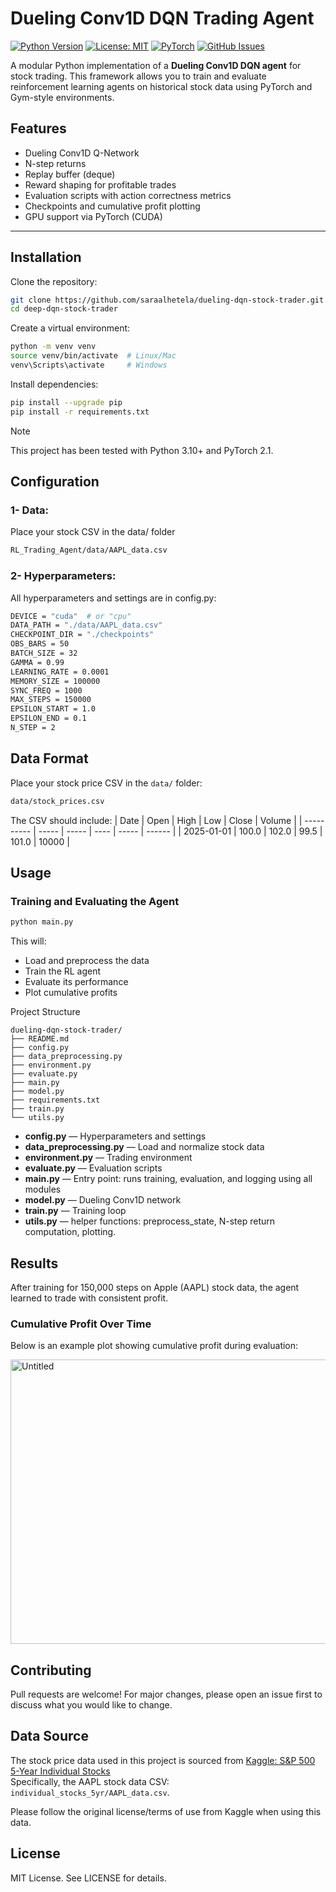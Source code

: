 # Dueling Conv1D DQN Trading Agent

[![Python Version](https://img.shields.io/badge/python-3.10+-blue)](https://www.python.org/)
[![License: MIT](https://img.shields.io/badge/License-MIT-green)](https://opensource.org/licenses/MIT)
[![PyTorch](https://img.shields.io/badge/pytorch-2.1-red)](https://pytorch.org/)
[![GitHub Issues](https://img.shields.io/github/issues/saraalhetela/deep-dqn-stock-trader)](https://github.com/your-username/deep-dqn-stock-trader/issues)

A modular Python implementation of a **Dueling Conv1D DQN agent** for stock trading. This framework allows you to train and evaluate reinforcement learning agents on historical stock data using PyTorch and Gym-style environments.

## Features

- Dueling Conv1D Q-Network
- N-step returns
- Replay buffer (deque)
- Reward shaping for profitable trades
- Evaluation scripts with action correctness metrics
- Checkpoints and cumulative profit plotting
- GPU support via PyTorch (CUDA)

---

## Installation
Clone the repository:
```bash
git clone https://github.com/saraalhetela/dueling-dqn-stock-trader.git
cd deep-dqn-stock-trader
```

Create a virtual environment:

```bash
python -m venv venv
source venv/bin/activate  # Linux/Mac
venv\Scripts\activate     # Windows
```

Install dependencies:

```bash
pip install --upgrade pip
pip install -r requirements.txt
```
> [!NOTE]
> This project has been tested with Python 3.10+ and PyTorch 2.1.


## Configuration
### 1- Data: 
Place your stock CSV in the data/ folder

```bash
RL_Trading_Agent/data/AAPL_data.csv
```

### 2- Hyperparameters:
All hyperparameters and settings are in config.py:

```bash
DEVICE = "cuda"  # or "cpu"
DATA_PATH = "./data/AAPL_data.csv"
CHECKPOINT_DIR = "./checkpoints"
OBS_BARS = 50
BATCH_SIZE = 32
GAMMA = 0.99
LEARNING_RATE = 0.0001
MEMORY_SIZE = 100000
SYNC_FREQ = 1000
MAX_STEPS = 150000
EPSILON_START = 1.0
EPSILON_END = 0.1
N_STEP = 2
```

## Data Format

Place your stock price CSV in the `data/` folder:
```bash
data/stock_prices.csv
```
The CSV should include:
| Date       | Open  | High  | Low  | Close | Volume |
| ---------- | ----- | ----- | ---- | ----- | ------ |
| 2025-01-01 | 100.0 | 102.0 | 99.5 | 101.0 | 10000  |

## Usage
### Training and Evaluating the Agent
```bash
python main.py
```
This will:

+ Load and preprocess the data
+ Train the RL agent
+ Evaluate its performance
+ Plot cumulative profits


Project Structure

```
dueling-dqn-stock-trader/
├── README.md
├── config.py
├── data_preprocessing.py
├── environment.py
├── evaluate.py
├── main.py 
├── model.py
├── requirements.txt
├── train.py
└── utils.py

```

+ **config.py** — Hyperparameters and settings
+ **data_preprocessing.py** — Load and normalize stock data
+ **environment.py** — Trading environment
+ **evaluate.py** — Evaluation scripts
+ **main.py** — Entry point: runs training, evaluation, and logging using all modules
+ **model.py** — Dueling Conv1D network
+ **train.py** — Training loop
+ **utils.py** — helper functions: preprocess_state, N-step return computation, plotting.

## Results
After training for 150,000 steps on Apple (AAPL) stock data, the agent learned to trade with consistent profit.

### Cumulative Profit Over Time

Below is an example plot showing cumulative profit during evaluation:

<img width="571" height="455" alt="Untitled" src="https://github.com/user-attachments/assets/6e95a1dd-990d-4060-a89b-29c72757b483" />


## Contributing
Pull requests are welcome! For major changes, please open an issue first to discuss what you would like to change.

## Data Source

The stock price data used in this project is sourced from [Kaggle: S&P 500 5-Year Individual Stocks](https://www.kaggle.com/datasets/szrlee/stock-time-series-5yr)  
Specifically, the AAPL stock data CSV: `individual_stocks_5yr/AAPL_data.csv`.

Please follow the original license/terms of use from Kaggle when using this data.


## License

MIT License. See LICENSE for details.


